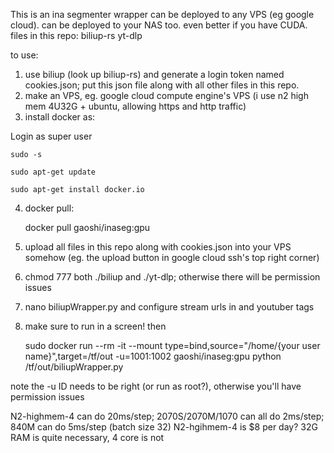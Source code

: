 This is an ina segmenter wrapper can be deployed to any VPS (eg google cloud). can be deployed to your NAS too. even better if you have CUDA.
files in this repo: 
biliup-rs
yt-dlp

to use:
1. use biliup (look up biliup-rs) and generate a login token named cookies.json; put this json file along with all other files in this repo.
2. make an VPS, eg. google cloud compute engine's VPS (i use n2 high mem 4U32G + ubuntu, allowing https and http traffic)
3. install docker as:

Login as super user

    sudo -s

    sudo apt-get update

    sudo apt-get install docker.io

4. docker pull:

    docker pull gaoshi/inaseg:gpu
    
5. upload all files in this repo along with cookies.json into your VPS somehow (eg. the upload button in google cloud ssh's top right corner)
6. chmod 777 both ./biliup and ./yt-dlp; otherwise there will be permission issues
7. nano biliupWrapper.py and configure stream urls in and youtuber tags 
8. make sure to run in a screen! then

    sudo docker run --rm -it --mount type=bind,source="/home/{your user name}",target=/tf/out -u=1001:1002 gaoshi/inaseg:gpu python /tf/out/biliupWrapper.py

note the -u ID needs to be right (or run as root?), otherwise you'll have permission issues

N2-highmem-4 can do 20ms/step; 2070S/2070M/1070 can all do 2ms/step; 840M can do 5ms/step (batch size 32)
N2-hgihmem-4 is $8 per day?
32G RAM is quite necessary, 4 core is not
